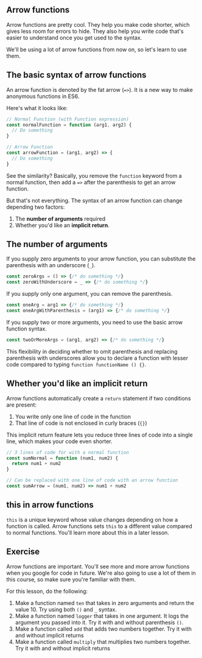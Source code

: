 ## Arrow functions

Arrow functions are pretty cool. They help you make code shorter, which gives less room for errors to hide. They also help you write code that's easier to understand once you get used to the syntax.

We'll be using a lot of arrow functions from now on, so let's learn to use them.

## The basic syntax of arrow functions

An arrow function is denoted by the fat arrow (`=>`). It is a new way to make anonymous functions in ES6.

Here's what it looks like:

```js
// Normal Function (with Function expression)
const normalFunction = function (arg1, arg2) {
  // Do something
}

// Arrow Function
const arrowFunction = (arg1, arg2) => {
  // Do something
}
```

See the similarity? Basically, you remove the `function` keyword from a normal function, then add a `=>` after the parenthesis to get an arrow function.

But that's not everything. The syntax of an arrow function can change depending two factors:

1. The **number of arguments** required
2. Whether you'd like an **implicit return**.

## The number of arguments

If you supply zero arguments to your arrow function, you can substitute the parenthesis with an underscore (`_`).

```js
const zeroArgs = () => {/* do something */}
const zeroWithUnderscore = _ => {/* do something */}
```

If you supply only one argument, you can remove the parenthesis.

```js
const oneArg = arg1 => {/* do something */}
const oneArgWithParenthesis = (arg1) => {/* do something */}
```

If you supply two or more arguments, you need to use the basic arrow function syntax.

```js
const twoOrMoreArgs = (arg1, arg2) => {/* do something */}
```

This flexibility in deciding whether to omit parenthesis and replacing parenthesis with underscores allow you to declare a function with lesser code compared to typing `function functionName () {}`.

## Whether you'd like an implicit return

Arrow functions automatically create a `return` statement if two conditions are present:

1. You write only one line of code in the function
2. That line of code is not enclosed in curly braces (`{}`)

This implicit return feature lets you reduce three lines of code into a single line, which makes your code even shorter.

```js
// 3 lines of code for with a normal function
const sumNormal = function (num1, num2) {
  return num1 + num2
}

// Can be replaced with one line of code with an arrow function
const sumArrow = (num1, num2) => num1 + num2
```

## this in arrow functions

`this` is a unique keyword whose value changes depending on how a function is called. Arrow functions sets `this` to a different value compared to normal functions. You'll learn more about this in a later lesson.

## Exercise

Arrow functions are important. You'll see more and more arrow functions when you google for code in future. We're also going to use a lot of them in this course, so make sure you're familiar with them.

For this lesson, do the following:

1. Make a function named `ten` that takes in zero arguments and return the value 10. Try using both `()` and `_` syntax.
2. Make a function named `logger` that takes in one argument. It logs the argument you passed into it. Try it with and without parenthesis `()`.
3. Make a function called `add` that adds two numbers together. Try it with and without implicit returns
4. Make a function called `multiply` that multiplies two numbers together. Try it with and without implicit returns
